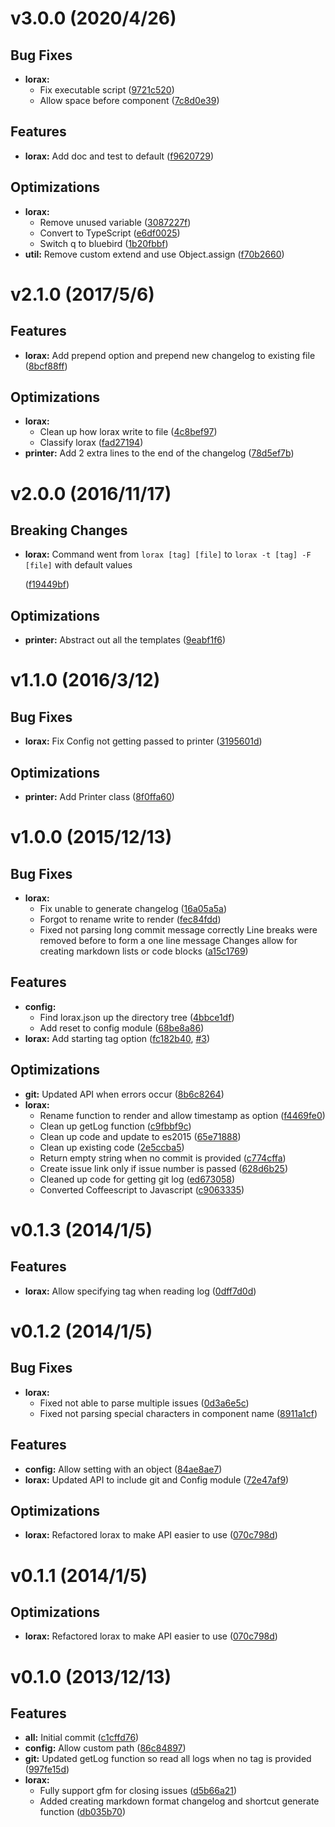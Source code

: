 # v3.0.0 (2020/4/26)
## Bug Fixes
- **lorax:**
  - Fix executable script
  ([9721c520](https://github.com/adrianlee44/lorax/commit/9721c520))
  - Allow space before component
  ([7c8d0e39](https://github.com/adrianlee44/lorax/commit/7c8d0e39))

## Features
- **lorax:** Add doc and test to default
  ([f9620729](https://github.com/adrianlee44/lorax/commit/f9620729))

## Optimizations
- **lorax:**
  - Remove unused variable
  ([3087227f](https://github.com/adrianlee44/lorax/commit/3087227f))
  - Convert to TypeScript
  ([e6df0025](https://github.com/adrianlee44/lorax/commit/e6df0025))
  - Switch q to bluebird
  ([1b20fbbf](https://github.com/adrianlee44/lorax/commit/1b20fbbf))
- **util:** Remove custom extend and use Object.assign
  ([f70b2660](https://github.com/adrianlee44/lorax/commit/f70b2660))


# v2.1.0 (2017/5/6)
## Features
- **lorax:** Add prepend option and prepend new changelog to existing file
  ([8bcf88ff](https://github.com/adrianlee44/lorax/commit/8bcf88ff))

## Optimizations
- **lorax:**
  - Clean up how lorax write to file
  ([4c8bef97](https://github.com/adrianlee44/lorax/commit/4c8bef97))
  - Classify lorax
  ([fad27194](https://github.com/adrianlee44/lorax/commit/fad27194))
- **printer:** Add 2 extra lines to the end of the changelog
  ([78d5ef7b](https://github.com/adrianlee44/lorax/commit/78d5ef7b))


# v2.0.0 (2016/11/17)
## Breaking Changes
- **lorax:**  Command went from `lorax [tag] [file]` to `lorax -t [tag] -F [file]` with default values

  ([f19449bf](https://github.com/adrianlee44/lorax/commit/f19449bf))

## Optimizations
- **printer:** Abstract out all the templates
  ([9eabf1f6](https://github.com/adrianlee44/lorax/commit/9eabf1f6))


# v1.1.0 (2016/3/12)
## Bug Fixes
- **lorax:** Fix Config not getting passed to printer
  ([3195601d](https://github.com/adrianlee44/lorax/commit/3195601dc401f7cb20fb6749f1feef63b2e5d40e))

## Optimizations
- **printer:** Add Printer class
  ([8f0ffa60](https://github.com/adrianlee44/lorax/commit/8f0ffa609b69d1e4a2879474391a6e7b56a8a601))


# v1.0.0 (2015/12/13)
## Bug Fixes
- **lorax:**
  - Fix unable to generate changelog
  ([16a05a5a](https://github.com/adrianlee44/lorax/commit/16a05a5a5b00a115cfe427ffe20ace2a1351fddc))
  - Forgot to rename write to render
  ([fec84fdd](https://github.com/adrianlee44/lorax/commit/fec84fddcf308ce9bdd5bbd2d58f91ddbf09563d))
  - Fixed not parsing long commit message correctly Line breaks were removed before to form a one line message Changes allow for creating markdown lists or code blocks
  ([a15c1769](https://github.com/adrianlee44/lorax/commit/a15c1769c5bc0a96277bf08175d0de817282cf3f))

## Features
- **config:**
  - Find lorax.json up the directory tree
  ([4bbce1df](https://github.com/adrianlee44/lorax/commit/4bbce1df5e2b3713766487783c6001037432e572))
  - Add reset to config module
  ([68be8a86](https://github.com/adrianlee44/lorax/commit/68be8a86c191b61f2a3bfe63210409502ceea8f5))
- **lorax:** Add starting tag option
  ([fc182b40](https://github.com/adrianlee44/lorax/commit/fc182b404db196e6ed87788acf465652294504d0),
   [#3](https://github.com/adrianlee44/lorax/issues/3))

## Optimizations
- **git:** Updated API when errors occur
  ([8b6c8264](https://github.com/adrianlee44/lorax/commit/8b6c8264573a497b0eea5e79a1cc55891278a3cd))
- **lorax:**
  - Rename function to render and allow timestamp as option
  ([f4469fe0](https://github.com/adrianlee44/lorax/commit/f4469fe05409d5bfd0f8e45b778f590403b88c85))
  - Clean up getLog function
  ([c9fbbf9c](https://github.com/adrianlee44/lorax/commit/c9fbbf9c3fc5549f95ebdfb15a66a7c2150577ee))
  - Clean up code and update to es2015
  ([65e71888](https://github.com/adrianlee44/lorax/commit/65e718885e3dd3c39d1695d4b0261b68d7186ae6))
  - Clean up existing code
  ([2e5ccba5](https://github.com/adrianlee44/lorax/commit/2e5ccba5f9467a0d07678709bf009fdf211a5337))
  - Return empty string when no commit is provided
  ([c774cffa](https://github.com/adrianlee44/lorax/commit/c774cffa12e6c7aa6062d4b82f06de6c5676520e))
  - Create issue link only if issue number is passed
  ([628d6b25](https://github.com/adrianlee44/lorax/commit/628d6b25a20160a4257c9ba4d7183de71605607f))
  - Cleaned up code for getting git log
  ([ed673058](https://github.com/adrianlee44/lorax/commit/ed6730587bc9c1414910b3bccdc7240b8062f57b))
  - Converted Coffeescript to Javascript
  ([c9063335](https://github.com/adrianlee44/lorax/commit/c9063335435907228ba3cf6ac6a82e0d41374ff8))


# v0.1.3 (2014/1/5)
## Features
- **lorax:** Allow specifying tag when reading log
  ([0dff7d0d](https://github.com/adrianlee44/lorax/commit/0dff7d0d635ca5b920864cb73d0f4075227cf162))

# v0.1.2 (2014/1/5)
## Bug Fixes
- **lorax:**
  - Fixed not able to parse multiple issues
  ([0d3a6e5c](https://github.com/adrianlee44/lorax/commit/0d3a6e5cb07fcc117fe8bb4ce348a5818ca687b8))
  - Fixed not parsing special characters in component name
  ([8911a1cf](https://github.com/adrianlee44/lorax/commit/8911a1cfd8d43dfb5d78774697a51ee46c52bcbb))

## Features
- **config:** Allow setting with an object
  ([84ae8ae7](https://github.com/adrianlee44/lorax/commit/84ae8ae702ba831c59daf60fdb9874d012e20667))
- **lorax:** Updated API to include git and Config module
  ([72e47af9](https://github.com/adrianlee44/lorax/commit/72e47af9a37cf29baf807da53fde54f9e888ee47))

## Optimizations
- **lorax:** Refactored lorax to make API easier to use
  ([070c798d](https://github.com/adrianlee44/lorax/commit/070c798dc663bee0b0e44cef6893e21daf24fe4a))

# v0.1.1 (2014/1/5)
## Optimizations
- **lorax:** Refactored lorax to make API easier to use
  ([070c798d](https://github.com/adrianlee44/lorax/commit/070c798dc663bee0b0e44cef6893e21daf24fe4a))

# v0.1.0 (2013/12/13)
## Features
- **all:** Initial commit
  ([c1cffd76](https://github.com/adrianlee44/lorax/commit/c1cffd76f985bf267bb1983002ab368129a11735))
- **config:** Allow custom path
  ([86c84897](https://github.com/adrianlee44/lorax/commit/86c8489714c31414eef38a45c790f2ae54d3af74))
- **git:** Updated getLog function so read all logs when no tag is provided
  ([997fe15d](https://github.com/adrianlee44/lorax/commit/997fe15d42e5f59264edc7e8291c97785d5988f0))
- **lorax:**
  - Fully support gfm for closing issues
  ([d5b66a21](https://github.com/adrianlee44/lorax/commit/d5b66a21ccb423fc05d677364eac4b29d0ee95c0))
  - Added creating markdown format changelog and shortcut generate function
  ([db035b70](https://github.com/adrianlee44/lorax/commit/db035b701201c5f2db8434cb16ad1a337a9d616d))
